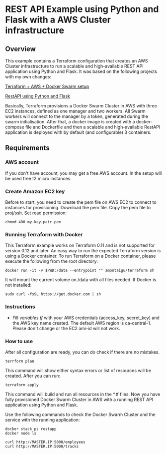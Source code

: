 # REST API Example using Python and Flask with a AWS Cluster infrastructure

## Overview
This example contains a Terraform configuration that creates an AWS Cluster infrastructure to run a scalable and high-available REST API application using Python and Flask. It was based on the following projects with my own changes:

[Terraform + AWS + Docker Swarm setup](https://github.com/Praqma/terraform-aws-docker)

[RestAPI using Python and Flask](https://github.com/gmcalixto/restapi)

Basically, Terraform provisions a Docker Swarm Cluster in AWS with three EC2 instances, defined as one manager and two workers. All Swarm workers will connect to the manager by a token, generated during the swarm initialisation. After that, a docker image is created with a docker-compose file and Dockerfile and then a scalable and high-available RestAPI application is deployed with by default (and configurable) 3 containers.



## Requirements



### AWS account

If you don't have account, you may get a free AWS account. In the setup will be used free t2.micro instances.

### Create Amazon EC2 key

Before to start, you need to create the pem file on AWS EC2 to connect to instances for provisioning.
Download the pem file. Copy the pem file to proj/ssh.
Set read permission:
```
chmod 400 my-key-pair.pem
```

### Running Terraform with Docker

This Terraform example works on Terraform 0.11 and is not supported for version 0.12 and later. An easy way to run the expected Terraform version is using a Docker container.
To run Terraform on a Docker container, please execute the following from the root directory:
```
docker run -it -v $PWD:/data --entrypoint "" amontaigu/terraform sh
```
It will mount the current volume on /data with all files needed.
If Docker is not installed:
```
sudo curl -fsSL https://get.docker.com | sh
```

### Instructions

- Fill *variables.tf* with your AWS credentials (access_key, secret_key) and the AWS key name created. The default AWS region is ca-central-1. Please don't change or the EC2 ami-id will not work.


### How to use

After all configuration are ready, you can do check if there are no mistakes.

```
terrform plan
```
This command will show either syntax errors or list of resources will be created. After you can run:

```
terraform apply
```

This command will build and run all resources in the *.tf files. Now you have fully provisioned Docker Swarm Cluster in AWS with a running REST API application using Python and Flask. 

Use the following commands to check the Docker Swarm Cluster and the service with the running application:
```
docker stack ps restapp
docker node ls
```
```
curl http://MASTER.IP:5000/employees
curl http://MASTER.IP:5000/tracks
```
